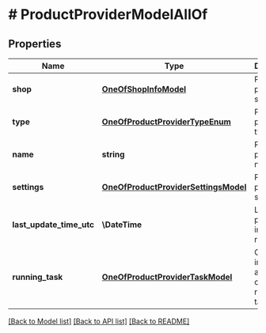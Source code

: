 # # ProductProviderModelAllOf

## Properties

Name | Type | Description | Notes
------------ | ------------- | ------------- | -------------
**shop** | [**OneOfShopInfoModel**](OneOfShopInfoModel.md) | Product provider shop. | [optional] [readonly]
**type** | [**OneOfProductProviderTypeEnum**](OneOfProductProviderTypeEnum.md) | Product provider type. | [optional] [readonly]
**name** | **string** | Product provider name. | [optional] [readonly]
**settings** | [**OneOfProductProviderSettingsModel**](OneOfProductProviderSettingsModel.md) | Product provider settings. | [optional] [readonly]
**last_update_time_utc** | **\DateTime** | Last time product import was run. | [optional] [readonly]
**running_task** | [**OneOfProductProviderTaskModel**](OneOfProductProviderTaskModel.md) | Contains information about currently running task. | [optional] [readonly]

[[Back to Model list]](../../README.md#models) [[Back to API list]](../../README.md#endpoints) [[Back to README]](../../README.md)
